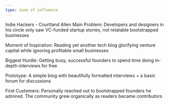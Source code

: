 ```yaml
---
type: zone of influence
---
```

Indie Hackers - Courtland Allen
Main Problem: Developers and designers in his circle only saw VC-funded startup stories, not relatable bootstrapped businesses

Moment of Inspiration: Reading yet another tech blog glorifying venture capital while ignoring profitable small businesses

Biggest Hurdle: Getting busy, successful founders to spend time doing in-depth interviews for free

Prototype: A simple blog with beautifully formatted interviews + a basic forum for discussions

First Customers: Personally reached out to bootstrapped founders he admired. The community grew organically as readers became contributors